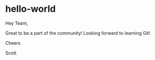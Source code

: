 # hello-world

Hey Team,

Great to be a part of the community!
Looking forward to learning Git!

Cheers

Scott
